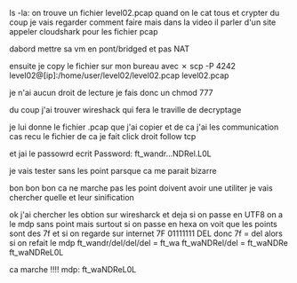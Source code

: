 ls -la:
on trouve un fichier
level02.pcap
quand on le cat tous et crypter du coup je vais regarder comment faire mais dans la video il parler d'un site appeler cloudshark pour les fichier pcap

dabord mettre sa vm en pont/bridged et pas NAT

ensuite je copy le fichier sur mon bureau avec ✗ scp -P 4242 level02@[ip]:/home/user/level02/level02.pcap level02.pcap

je n'ai aucun droit de lecture je fais donc un chmod 777

du coup j'ai trouver wireshack qui fera le traville de decryptage

je lui donne le fichier .pcap que j'ai copier et de ca j'ai les communication cas recu le fichier
de ca je fait click droit follow tcp

et jai le passowrd ecrit 
Password: ft_wandr...NDRel.L0L

je vais tester sans les point parsque ca me parait bizarre

bon bon bon ca ne marche pas les point doivent avoir une utiliter
je vais chercher quelle et leur sinification

ok j'ai chercher les obtion sur wiresharck et deja si on passe en UTF8 on a le mdp sans point mais surtout si on passe en hexa on voit que les points sont des 7f
et si on regarde sur internet 7F	01111111	DEL
donc 7f = del
alors si on refait le mdp
ft_wandr/del/del/del = ft_wa
ft_waNDRel/del = ft_waNDRe
ft_waNDReL0L

ca marche !!!!
mdp: ft_waNDReL0L